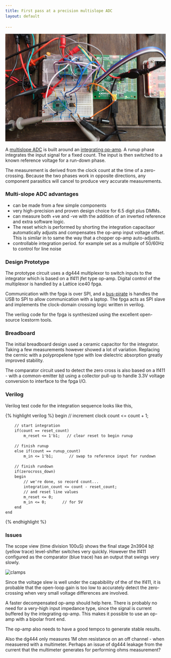 ```yaml
---
title: First pass at a precision multislope ADC 
layout: default

---
```



![pic](/public/images/adc/DSC02493.JPG)


A [multislope ADC](https://en.wikipedia.org/wiki/Integrating_ADC) is built around an [integrating op-amp](https://en.wikipedia.org/wiki/Op_amp_integrator). A runup phase integrates the input signal for a fixed count. The input is then switched to a known reference voltage for a run-down phase. 

The measurement is derived from the clock count at the time of a zero-crossing. Because the two phases work in opposite directions, any component parasitics will cancel to produce very accurate measurements. 

### Multi-slope ADC advantages


  - can be made from a few simple components
  - very high-precision and proven design choice for 6.5 digit plus DMMs.
  - can measure both +ve and -ve with the addition of an inverted reference and extra software logic. 
  - The reset which is performed by shorting the integration capacitaor automatically adjusts and compensates the op-amp input voltage offset. This is similar in to same the way that a chopper op-amp auto-adjusts. 
  - controllable integration period. for example set as a multiple of 50/60Hz to control for line noise 

### Design Prototype

The prototype circuit uses a dg444 multiplexor to switch inputs to the integrator which is based on a lf411 jfet type op-amp. Digital control of the multiplexor is handled by a Lattice ice40 fpga. 

Communication with the fpga is over SPI, and a [bus-pirate](http://dangerousprototypes.com/docs/Bus_Pirate) is handles the USB to SPI to allow communication with a laptop. The fpga acts as SPI slave and implements the clock-domain crossing logic written in verilog.  

The verilog code for the fpga is synthesized using the excellent open-source Icestorm tools. 


### Breadboard

The initial breadboard design used a ceramic capacitor for the integrator. Taking a few measurements however showed a lot of variation. Replacing the cermic with a polypropelene type with low  dielectric absorption greatly improved stability.

The comparator circuit used to detect the zero cross is also based on a lf411 - with a common-emitter bjt using a collector pull-up to handle 3.3V voltage conversion to interface to the fpga I/O. 



### Verilog


Verilog test code for the integration sequence looks like this,

{% highlight verilog %}
    begin
        // increment clock
        count <= count + 1;
        
        // start integration
        if(count == reset_count)
            m_reset <= 1'b1;   // clear reset to begin runup
            
        // finish runup
        else if(count == runup_count)
            m_in <= 1'b1;       // swap to reference input for rundown
            
        // finish rundown
        if(zerocross_down)
        begin
            // we're done, so record count...
            integration_count <= count - reset_count;
            // and reset line values
            m_reset <= 0;
            m_in <= 0;       // for 5V
        end 
    end 
{% endhighlight %}

    


### Issues

The scope view (time division 100uS) shows the final stage 2n3904 bjt (yellow trace) level-shifter switches very quickly. However the lf411 configured as the comparator (blue trace) has an output that swings very slowly.  


![clamps](http://s3.julian1.io/rx100/smaller/DSC02420.JPG)

Since the voltage slew is well under the capabibility of the of the lf411, it is probable that the open-loop gain is too low to accurately detect the zero-crossing when very small voltage differences are involved. 

A faster decompensated op-amp should help here. There is probably no need for a very-high input impedance type, since the signal is current buffered by the integrating op-amp. This makes it possible to use an op-amp with a bipolar front end.

The op-amp also needs to have a good tempco to generate stable results.

Also the dg444 only measures 1M ohm resistance on an off channel - when measuered with a multimeter. Perhaps an issue of dg444 leakage from the current that the multimeter generates for performing ohms measurement? 


